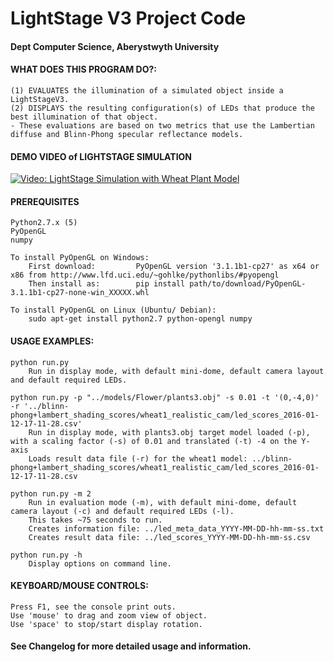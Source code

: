 # LightStage V3 Project Code
#### Dept Computer Science, Aberystwyth University


#### WHAT DOES THIS PROGRAM DO?:

    (1) EVALUATES the illumination of a simulated object inside a LightStageV3.
    (2) DISPLAYS the resulting configuration(s) of LEDs that produce the best illumination of that object. 
    - These evaluations are based on two metrics that use the Lambertian diffuse and Blinn-Phong specular reflectance models.
    

#### DEMO VIDEO of LIGHTSTAGE SIMULATION
[![Video: LightStage Simulation with Wheat Plant Model](https://pmdscully.files.wordpress.com/2016/01/wheat1_intensity_score_663.png)](http://www.youtube.com/watch?v=Jdfgg7R9Vds)


#### PREREQUISITES
    Python2.7.x (5)
    PyOpenGL
    numpy
    
    To install PyOpenGL on Windows:
        First download:         PyOpenGL version '3.1.1b1-cp27' as x64 or x86 from http://www.lfd.uci.edu/~gohlke/pythonlibs/#pyopengl
        Then install as:        pip install path/to/download/PyOpenGL-3.1.1b1-cp27-none-win_XXXXX.whl

    To install PyOpenGL on Linux (Ubuntu/ Debian):
        sudo apt-get install python2.7 python-opengl numpy

    
#### USAGE EXAMPLES:
    python run.py
        Run in display mode, with default mini-dome, default camera layout and default required LEDs.

    python run.py -p "../models/Flower/plants3.obj" -s 0.01 -t '(0,-4,0)' -r '../blinn-phong+lambert_shading_scores/wheat1_realistic_cam/led_scores_2016-01-12-17-11-28.csv'
        Run in display mode, with plants3.obj target model loaded (-p), with a scaling factor (-s) of 0.01 and translated (-t) -4 on the Y-axis
        Loads result data file (-r) for the wheat1 model: ../blinn-phong+lambert_shading_scores/wheat1_realistic_cam/led_scores_2016-01-12-17-11-28.csv

    python run.py -m 2 
        Run in evaluation mode (-m), with default mini-dome, default camera layout (-c) and default required LEDs (-l).
        This takes ~75 seconds to run.
        Creates information file: ../led_meta_data_YYYY-MM-DD-hh-mm-ss.txt
        Creates result data file: ../led_scores_YYYY-MM-DD-hh-mm-ss.csv

    python run.py -h
        Display options on command line.


#### KEYBOARD/MOUSE CONTROLS:

    Press F1, see the console print outs.
    Use 'mouse' to drag and zoom view of object.
    Use 'space' to stop/start display rotation.
    
    
#### See Changelog for more detailed usage and information.

